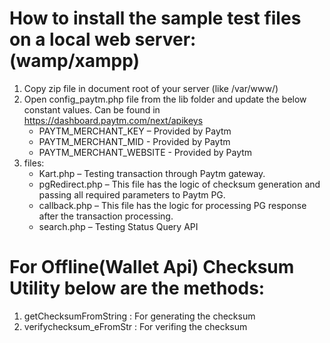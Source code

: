 # How to install the sample test files on a local web server:(wamp/xampp)
 1. Copy zip file in document root of your server (like /var/www/)
 2. Open config_paytm.php file from the lib folder and update the below constant values.
      Can be found in https://dashboard.paytm.com/next/apikeys
    - PAYTM_MERCHANT_KEY – Provided by Paytm
    - PAYTM_MERCHANT_MID - Provided by Paytm
    - PAYTM_MERCHANT_WEBSITE - Provided by Paytm
 3. files:
    - Kart.php – Testing transaction through Paytm gateway.
    - pgRedirect.php – This file has the logic of checksum generation and passing all required parameters to Paytm PG. 
    - callback.php – This file has the logic for processing PG response after the transaction        processing.
    - search.php – Testing Status Query API

# For Offline(Wallet Api) Checksum Utility below are the methods:
  1. getChecksumFromString : For generating the checksum
  2. verifychecksum_eFromStr : For verifing the checksum
  

